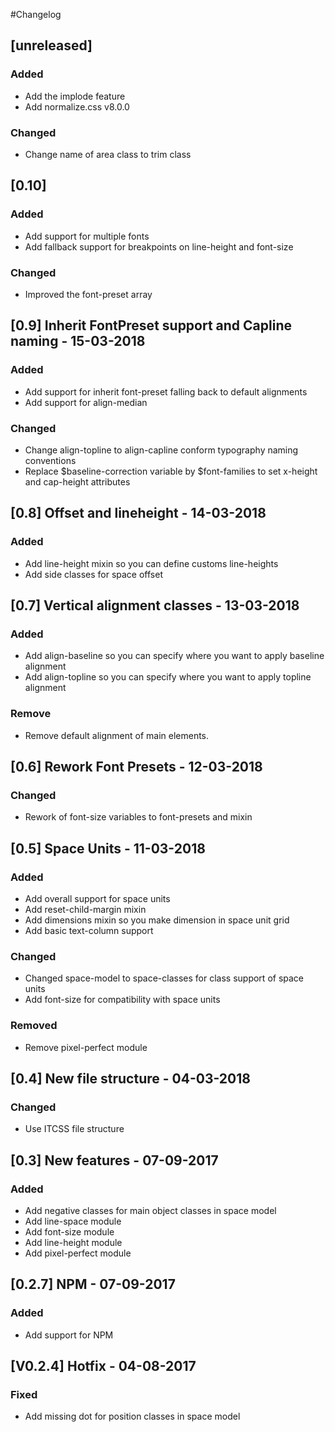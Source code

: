 #Changelog

## [unreleased]
### Added
- Add the implode feature 
- Add normalize.css v8.0.0

### Changed
- Change name of area class to trim class

## [0.10]
### Added
- Add support for multiple fonts
- Add fallback support for breakpoints on line-height and font-size

### Changed
- Improved the font-preset array 

## [0.9] Inherit FontPreset support and Capline naming - 15-03-2018
### Added
- Add support for inherit font-preset falling back to default alignments
- Add support for align-median 

### Changed
- Change align-topline to align-capline conform typography naming conventions
- Replace $baseline-correction variable by $font-families to set x-height and cap-height attributes

## [0.8] Offset and lineheight - 14-03-2018
### Added
- Add line-height mixin so you can define customs line-heights
- Add side classes for space offset

## [0.7] Vertical alignment classes - 13-03-2018

### Added
- Add align-baseline so you can specify where you want to apply baseline alignment
- Add align-topline so you can specify where you want to apply topline alignment

### Remove
- Remove default alignment of main elements. 

## [0.6] Rework Font Presets - 12-03-2018
### Changed
- Rework of font-size variables to font-presets and mixin 

## [0.5] Space Units - 11-03-2018
### Added
- Add overall support for space units
- Add reset-child-margin mixin
- Add dimensions mixin so you make dimension in space unit grid
- Add basic text-column support

### Changed
- Changed space-model to space-classes for class support of space units 
- Add font-size for compatibility with space units

### Removed
- Remove pixel-perfect module

## [0.4] New file structure - 04-03-2018
### Changed
- Use ITCSS file structure 

## [0.3] New features - 07-09-2017
### Added
- Add negative classes for main object classes in space model
- Add line-space module
- Add font-size module
- Add line-height module
- Add pixel-perfect module

## [0.2.7] NPM - 07-09-2017
### Added
- Add support for NPM 

## [V0.2.4] Hotfix - 04-08-2017
### Fixed
- Add missing dot for position classes in space model